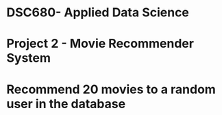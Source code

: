 # DSC680- Applied Data Science
# Project 2 - Movie Recommender System

# Recommend 20 movies to a random user in the database




